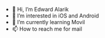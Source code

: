- 👋 Hi, I’m Edward Alarik
- 👀 I’m interested in iOS and Android
- 🌱 I’m currently learning Movil
- 📫 How to reach me for mail

<!---
EdwardPerezMC/EdwardPerezMC is a ✨ special ✨ repository because its `README.md` (this file) appears on your GitHub profile.
You can click the Preview link to take a look at your changes.
--->
